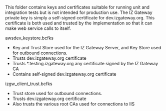 This folder contains keys and certificates suitable for running unit and integration tests but 
is not intended for production use.  The IZ Gateway private key is simply a self-signed 
certificate for dev.izgateway.org.  This certificate is both used and trusted by the 
implementation so that it can make web service calls to itself.

awsdev_keystore.bcfks 
- Key and Trust Store used for the IZ Gateway Server, and Key Store used for outbound connections.
- Trusts dev.izgateway.org certificate
- Trusts *.testing.izgateway.org any certificate signed by the IZ Gateway CA
- Contains self-signed dev.izgateway.org certificate

izgw_client_trust.bcfks
- Trust store used for outbound connections. 
- Trusts dev.izgateway.org certificate 
- Also trusts the various root CAs used for connections to IIS
